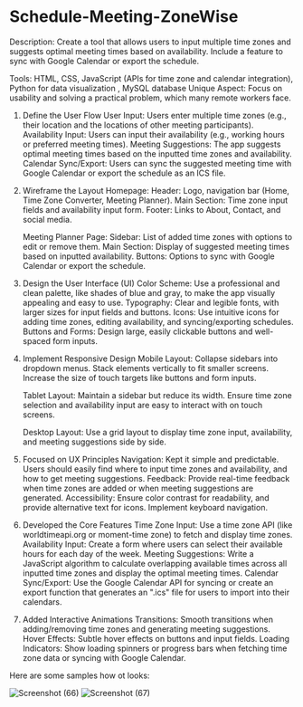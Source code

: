 # Schedule-Meeting-ZoneWise

Description: Create a tool that allows users to input multiple time zones and suggests optimal meeting times based on availability. Include a feature to sync with Google Calendar or export the schedule.

Tools: HTML, CSS, JavaScript (APIs for time zone and calendar integration), Python for data visualization , MySQL database
Unique Aspect: Focus on usability and solving a practical problem, which many remote workers face.  

1. Define the User Flow
	User Input: Users enter multiple time zones (e.g., their location and the locations of other meeting participants).
	Availability Input: Users can input their availability (e.g., working hours or preferred meeting times). 
	Meeting Suggestions: The app suggests optimal meeting times based on the inputted time zones and availability.
	Calendar Sync/Export: Users can sync the suggested meeting time with Google Calendar or export the schedule as an ICS file.

2. Wireframe the Layout
	Homepage:
		Header: Logo, navigation bar (Home, Time Zone Converter, Meeting Planner).
		Main Section: Time zone input fields and availability input form.
		Footer: Links to About, Contact, and social media.

	Meeting Planner Page:
		Sidebar: List of added time zones with options to edit or remove them.
		Main Section: Display of suggested meeting times based on inputted availability.
		Buttons: Options to sync with Google Calendar or export the schedule.

3. Design the User Interface (UI)
	Color Scheme: Use a professional and clean palette, like shades of blue and gray, to make the app visually appealing and easy to use.
	Typography: Clear and legible fonts, with larger sizes for input fields and buttons.
	Icons: Use intuitive icons for adding time zones, editing availability, and syncing/exporting schedules.
	Buttons and Forms: Design large, easily clickable buttons and well-spaced form inputs.

4. Implement Responsive Design
	Mobile Layout:
		Collapse sidebars into dropdown menus.
		Stack elements vertically to fit smaller screens.
		Increase the size of touch targets like buttons and form inputs.

	Tablet Layout:
		Maintain a sidebar but reduce its width.
		Ensure time zone selection and availability input are easy to interact with on touch screens.

	Desktop Layout:
		Use a grid layout to display time zone input, availability, and meeting suggestions side by side.

5. Focused on UX Principles
	Navigation: Kept it simple and predictable. Users should easily find where to input time zones and availability, and how to get meeting suggestions.
	Feedback: Provide real-time feedback when time zones are added or when meeting suggestions are generated.
	Accessibility: Ensure color contrast for readability, and provide alternative text for icons. Implement keyboard navigation.

6. Developed the Core Features
	Time Zone Input: Use a time zone API (like worldtimeapi.org or moment-time zone) to fetch and display time zones.
	Availability Input: Create a form where users can select their available hours for each day of the week.
	Meeting Suggestions: Write a JavaScript algorithm to calculate overlapping available times across all inputted time zones and display the optimal meeting times.
	Calendar Sync/Export: Use the Google Calendar API for syncing or create an export function that generates an ".ics" file for users to import into their calendars.

7. Added Interactive Animations
	Transitions: Smooth transitions when adding/removing time zones and generating meeting suggestions.
	Hover Effects: Subtle hover effects on buttons and input fields.
	Loading Indicators: Show loading spinners or progress bars when fetching time zone data or syncing with Google Calendar.

Here are some samples how ot looks:

![Screenshot (66)](https://github.com/user-attachments/assets/1851874e-8046-441b-8c9c-b71923fae400)
![Screenshot (67)](https://github.com/user-attachments/assets/167e20ca-6704-4e23-9db8-ec9e9bbd8d05)


